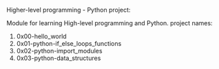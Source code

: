 Higher-level programming - Python project:

Module for learning High-level programming and Python.
project names:
1. 0x00-hello_world
2. 0x01-python-if_else_loops_functions
3. 0x02-python-import_modules
4. 0x03-python-data_structures
